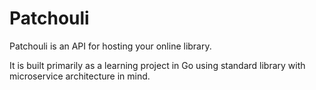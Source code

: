 # Patchouli

Patchouli is an API for hosting your online library.

It is built primarily as a learning project in Go using standard library with microservice architecture in mind.
